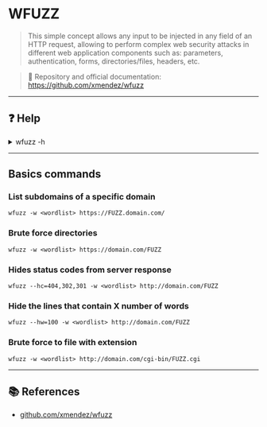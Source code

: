# WFUZZ
> This simple concept allows any input to be injected in any field of an HTTP request, allowing to perform complex web security attacks in different web application components such as: parameters, authentication, forms, directories/files, headers, etc.

> 📖 Repository and official documentation: https://github.com/xmendez/wfuzz

---
## ❓ Help
<details>
<summary>wfuzz -h</summary>

    Usage:  wfuzz [options] -z payload,params <url>

        FUZZ, ..., FUZnZ  wherever you put these keywords wfuzz will replace them with the values of the specified payload.
        FUZZ{baseline_value} FUZZ will be replaced by baseline_value. It will be the first request performed and could be used as a base for filtering.


Options:
        -h                        : This help
        --help                    : Advanced help
        --version                 : Wfuzz version details
        -e <type>                 : List of available encoders/payloads/iterators/printers/scripts

        -c                        : Output with colors
        -v                        : Verbose information.
        --interact                : (beta) If selected,all key presses are captured. This allows you to interact with the program.

        -p addr                   : Use Proxy in format ip:port:type. Repeat option for using various proxies.
                                    Where type could be SOCKS4,SOCKS5 or HTTP if omitted.

        -t N                      : Specify the number of concurrent connections (10 default)
        -s N                      : Specify time delay between requests (0 default)
        -R depth                  : Recursive path discovery being depth the maximum recursion level (0 default)
        -D depth                  : Maximum link depth level (4 default)
        -L, --follow              : Follow HTTP redirections

        -u url                    : Specify a URL for the request.
        -z payload                : Specify a payload for each FUZZ keyword used in the form of type,parameters,encoder.
                                    A list of encoders can be used, ie. md5-sha1. Encoders can be chained, ie. md5@sha1.
                                    Encoders category can be used. ie. url
                                    Use help as a payload to show payload plugin's details (you can filter using --slice)
        -w wordlist               : Specify a wordlist file (alias for -z file,wordlist).
        -V alltype                : All parameters bruteforcing (allvars and allpost). No need for FUZZ keyword.
        -X method                 : Specify an HTTP method for the request, ie. HEAD or FUZZ

        -b cookie                 : Specify a cookie for the requests
        -d postdata               : Use post data (ex: "id=FUZZ&catalogue=1")
        -H header                 : Use header (ex:"Cookie:id=1312321&user=FUZZ")
        --basic/ntlm/digest auth  : in format "user:pass" or "FUZZ:FUZZ" or "domain\FUZ2Z:FUZZ"

        --hc/hl/hw/hh N[,N]+      : Hide responses with the specified code/lines/words/chars (Use BBB for taking values from baseline)
        --sc/sl/sw/sh N[,N]+      : Show responses with the specified code/lines/words/chars (Use BBB for taking values from baseline)
        --ss/hs regex             : Show/Hide responses with the specified regex within the content


</details>


---

## Basics commands

### List subdomains of a specific domain
```shell
wfuzz -w <wordlist> https://FUZZ.domain.com/
```
### Brute force directories
```shell
wfuzz -w <wordlist> https://domain.com/FUZZ 
```
### Hides status codes from server response
```shell
wfuzz --hc=404,302,301 -w <wordlist> http://domain.com/FUZZ
```
### Hide the lines that contain X number of words
```shell
wfuzz --hw=100 -w <wordlist> http://domain.com/FUZZ
```
### Brute force to file with extension
```shell
wfuzz -w <wordlist> http://domain.com/cgi-bin/FUZZ.cgi 
```

---

## 📚 References

- [github.com/xmendez/wfuzz](https://github.com/xmendez/wfuzz)
